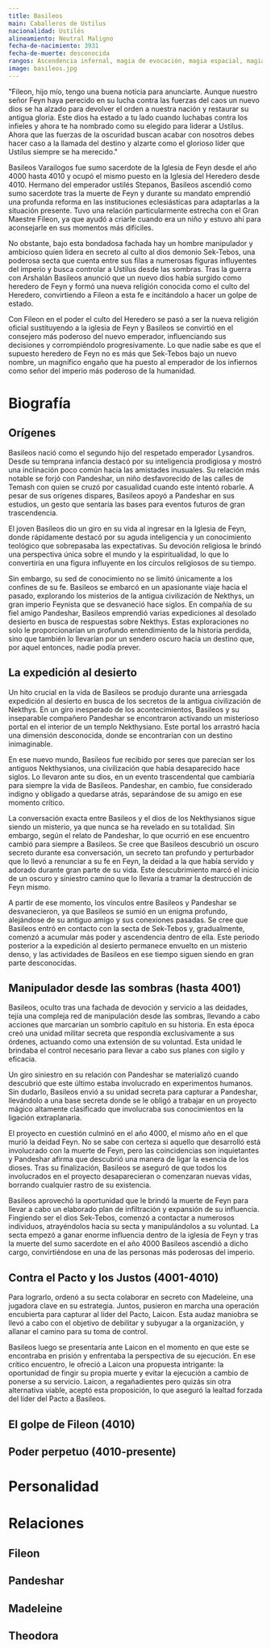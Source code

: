 ```yaml
---
title: Basileos
main: Caballeros de Ustilus
nacionalidad: Ustilés
alineamiento: Neutral Maligno
fecha-de-nacimiento: 3931
fecha-de-muerte: desconocida
rangos: Ascendencia infernal, magia de evocación, magia espacial, magia de protección, magia temporal, influenciar
image: basileos.jpg
---
```


"Fileon, hijo mío, tengo una buena noticia para anunciarte. Aunque nuestro señor Feyn haya perecido en su lucha contra las fuerzas del caos un nuevo dios se ha alzado para devolver el orden a nuestra nación y restaurar su antigua gloria. Este dios ha estado a tu lado cuando luchabas contra los infieles y ahora te ha nombrado como su elegido para liderar a Ustilus. Ahora que las fuerzas de la oscuridad buscan acabar con nosotros debes hacer caso a la llamada del destino y alzarte como el glorioso líder que Ustilus siempre se ha merecido."

Basileos Varailogos fue sumo sacerdote de la Iglesia de Feyn desde el año 4000 hasta 4010 y ocupó el mismo puesto en la Iglesia del Heredero desde 4010. Hermano del emperador ustilés Stepanos, Basileos ascendió como sumo sacerdote tras la muerte de Feyn y durante su mandato emprendió una profunda reforma en las instituciones eclesiásticas para adaptarlas a la situación presente. Tuvo una relación particularmente estrecha con el Gran Maestre Fileon, ya que ayudó a criarle cuando era un niño y estuvo ahí para aconsejarle en sus momentos más difíciles. 

No obstante, bajo esta bondadosa fachada hay un hombre manipulador y ambicioso quien lidera en secreto al culto al dios demonio Sek-Tebos, una poderosa secta que cuenta entre sus filas a numerosas figuras influyentes del imperio y busca controlar a Ustilus desde las sombras. Tras la guerra con Arshalán Basileos anunció que un nuevo dios había surgido como heredero de Feyn y formó una nueva religión conocida como el culto del Heredero, convirtiendo a Fileon a esta fe e incitándolo a hacer un golpe de estado. 

Con Fileon en el poder el culto del Heredero se pasó a ser la nueva religión oficial sustituyendo a la iglesia de Feyn y Basileos se convirtió en el consejero más poderoso del nuevo emperador, influenciando sus decisiones y corrompiéndolo progresivamente. Lo que nadie sabe es que el supuesto heredero de Feyn no es más que Sek-Tebos bajo un nuevo nombre, un magnífico engaño que ha puesto al emperador de los infiernos como señor del imperio más poderoso de la humanidad.

# Biografía

## Orígenes

Basileos nació como el segundo hijo del respetado emperador Lysandros. Desde su temprana infancia destacó por su inteligencia prodigiosa y mostró una inclinación poco común hacia las amistades inusuales. Su relación más notable se forjó con Pandeshar, un niño desfavorecido de las calles de Temash con quien se cruzó por casualidad cuando este intentó robarle. A pesar de sus orígenes dispares, Basileos apoyó a Pandeshar en sus estudios, un gesto que sentaría las bases para eventos futuros de gran trascendencia.

El joven Basileos dio un giro en su vida al ingresar en la Iglesia de Feyn, donde rápidamente destacó por su aguda inteligencia y un conocimiento teológico que sobrepasaba las expectativas. Su devoción religiosa le brindó una perspectiva única sobre el mundo y la espiritualidad, lo que lo convertiría en una figura influyente en los círculos religiosos de su tiempo.

Sin embargo, su sed de conocimiento no se limitó únicamente a los confines de su fe. Basileos se embarcó en un apasionante viaje hacia el pasado, explorando los misterios de la antigua civilización de Nekthys, un gran imperio Feynista que se desvaneció hace siglos. En compañía de su fiel amigo Pandeshar, Basileos emprendió varias expediciones al desolado desierto en busca de respuestas sobre Nekthys. Estas exploraciones no solo le proporcionarían un profundo entendimiento de la historia perdida, sino que también lo llevarían por un sendero oscuro hacia un destino que, por aquel entonces, nadie podía prever.

## La expedición al desierto

Un hito crucial en la vida de Basileos se produjo durante una arriesgada expedición al desierto en busca de los secretos de la antigua civilización de Nekthys. En un giro inesperado de los acontecimientos, Basileos y su inseparable compañero Pandeshar se encontraron activando un misterioso portal en el interior de un templo Nekthysiano. Este portal los arrastró hacia una dimensión desconocida, donde se encontrarían con un destino inimaginable.

En ese nuevo mundo, Basileos fue recibido por seres que parecían ser los antiguos Nekthysianos, una civilización que había desaparecido hace siglos. Lo llevaron ante su dios, en un evento trascendental que cambiaría para siempre la vida de Basileos. Pandeshar, en cambio, fue considerado indigno y obligado a quedarse atrás, separándose de su amigo en ese momento crítico.

La conversación exacta entre Basileos y el dios de los Nekthysianos sigue siendo un misterio, ya que nunca se ha revelado en su totalidad. Sin embargo, según el relato de Pandeshar, lo que ocurrió en ese encuentro cambió para siempre a Basileos. Se cree que Basileos descubrió un oscuro secreto durante esa conversación, un secreto tan profundo y perturbador que lo llevó a renunciar a su fe en Feyn, la deidad a la que había servido y adorado durante gran parte de su vida. Este descubrimiento marcó el inicio de un oscuro y siniestro camino que lo llevaría a tramar la destrucción de Feyn mismo.

A partir de ese momento, los vínculos entre Basileos y Pandeshar se desvanecieron, ya que Basileos se sumió en un enigma profundo, alejándose de su antiguo amigo y sus conexiones pasadas. Se cree que Basileos entró en contacto con la secta de Sek-Tebos y, gradualmente, comenzó a acumular más poder y ascendencia dentro de ella. Este periodo posterior a la expedición al desierto permanece envuelto en un misterio denso, y las actividades de Basileos en ese tiempo siguen siendo en gran parte desconocidas.

## Manipulador desde las sombras (hasta 4001)

Basileos, oculto tras una fachada de devoción y servicio a las deidades, tejía una compleja red de manipulación desde las sombras, llevando a cabo acciones que marcarían un sombrío capítulo en su historia. En esta época creó una unidad militar secreta que respondía exclusivamente a sus órdenes, actuando como una extensión de su voluntad. Esta unidad le brindaba el control necesario para llevar a cabo sus planes con sigilo y eficacia.

Un giro siniestro en su relación con Pandeshar se materializó cuando descubrió que este último estaba involucrado en experimentos humanos. Sin dudarlo, Basileos envió a su unidad secreta para capturar a Pandeshar, llevándolo a una base secreta donde se le obligó a trabajar en un proyecto mágico altamente clasificado que involucraba sus conocimientos en la ligación extraplanaria.

El proyecto en cuestión culminó en el año 4000, el mismo año en el que murió la deidad Feyn. No se sabe con certeza si aquello que desarrolló está involucrado con la muerte de Feyn, pero las coincidencias son inquietantes y Pandeshar afirma que descubrió una manera de ligar la esencia de los dioses. Tras su finalización, Basileos se aseguró de que todos los involucrados en el proyecto desaparecieran o comenzaran nuevas vidas, borrando cualquier rastro de su existencia.

Basileos aprovechó la oportunidad que le brindó la muerte de Feyn para llevar a cabo un elaborado plan de infiltración y expansión de su influencia. Fingiendo ser el dios Sek-Tebos, comenzó a contactar a numerosos individuos, atrayéndolos hacia su secta y manipulándolos a su voluntad. La secta empezó a ganar enorme influencia dentro de la iglesia de Feyn y tras la muerte del sumo sacerdote en el año 4000 Basileos ascendió a dicho cargo, convirtiéndose en una de las personas más poderosas del imperio.

## Contra el Pacto y los Justos (4001-4010)



Para lograrlo, ordenó a su secta colaborar en secreto con Madeleine, una jugadora clave en su estrategia. Juntos, pusieron en marcha una operación encubierta para capturar al líder del Pacto, Laicon. Esta audaz maniobra se llevó a cabo con el objetivo de debilitar y subyugar a la organización, y allanar el camino para su toma de control.

Basileos luego se presentaría ante Laicon en el momento en que este se encontraba en prisión y enfrentaba la perspectiva de su ejecución. En ese crítico encuentro, le ofreció a Laicon una propuesta intrigante: la oportunidad de fingir su propia muerte y evitar la ejecución a cambio de ponerse a su servicio. Laicon, a regañadientes pero quizás sin otra alternativa viable, aceptó esta proposición, lo que aseguró la lealtad forzada del líder del Pacto a Basileos.

## El golpe de Fileon (4010)



## Poder perpetuo (4010-presente)

# Personalidad

# Relaciones

## Fileon

## Pandeshar

## Madeleine

## Theodora
